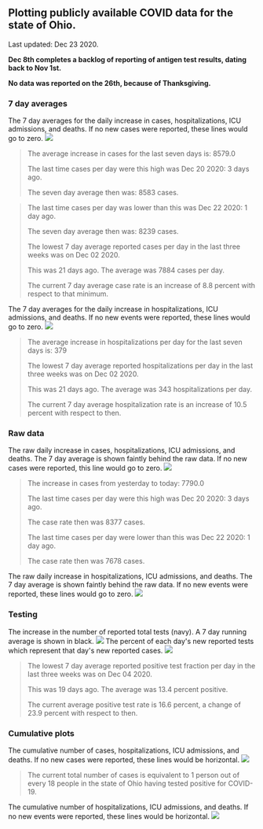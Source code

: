 ## Plotting publicly available COVID data for the state of Ohio. 

Last updated: Dec 23 2020. 

**Dec 8th completes a backlog of reporting of antigen test results, dating back to Nov 1st.**

**No data was reported on the 26th, because of Thanksgiving.**
### 7 day averages
The 7 day averages for the daily increase in cases, hospitalizations, ICU admissions, and deaths. If no new cases were reported, these lines would go to zero.
![](7dayaverage_cases.png)

>The average increase in cases for the last seven days is: 8579.0
>
>The last time cases per day were this high was Dec 20 2020: 3 days ago.
>
>The seven day average then was: 8583 cases.

>
>The last time cases per day was lower than this was Dec 22 2020: 1 day ago.
>
>The seven day average then was: 8239 cases.
>
>The lowest 7 day average reported cases per day in the last three weeks was on Dec 02 2020.
>
>This was 21 days ago. The average was 7884 cases per day.
>
>The current 7 day average case rate is an increase of 8.8 percent with respect to that minimum.

The 7 day averages for the daily increase in hospitalizations, ICU admissions, and deaths. If no new events were reported, these lines would go to zero.
![](7dayaverage_hospital.png)

>The average increase in hospitalizations per day for the last seven days is: 379
>
>The lowest 7 day average reported hospitalizations per day in the last three weeks was on Dec 02 2020.
>
>This was 21 days ago. The average was 343 hospitalizations per day.
>
>The current 7 day average hospitalization rate is an increase of 10.5 percent with respect to then.

### Raw data
The raw daily increase in cases, hospitalizations, ICU admissions, and deaths. The 7 day average is shown faintly behind the raw data. If no new cases were reported, this line would go to zero.
![](DailyCases.png)

>The increase in cases from yesterday to today: 7790.0 
>
>The last time cases per day were this high was Dec 20 2020: 3 days ago. 
>
>The case rate then was 8377 cases.
>
>The last time cases per day were lower than this was Dec 22 2020: 1 day ago. 
>
>The case rate then was 7678 cases.

The raw daily increase in hospitalizations, ICU admissions, and deaths. The 7 day average is shown faintly behind the raw data. If no new events were reported, these lines would go to zero.
![](DailyHospitalizations.png)

### Testing

The increase in the number of reported total tests (navy). A 7 day running average is shown in black.
![](DailyTests.png)
The percent of each day's new reported tests which represent that day's new reported cases.
![](percentpositive_tests.png)

>The lowest 7 day average reported positive test fraction per day in the last three weeks was on Dec 04 2020.
>
>This was 19 days ago. The average was 13.4 percent positive. 
>
>The current average positive test rate is 16.6 percent, a change of 23.9 percent with respect to then. 

### Cumulative plots
The cumulative number of cases, hospitalizations, ICU admissions, and deaths. If no new cases were reported, these lines would be horizontal.
![](Cases.png)

>The current total number of cases is equivalent to 1 person out of every 18 people in the state of Ohio having tested positive for COVID-19.

The cumulative number of hospitalizations, ICU admissions, and deaths. If no new events were reported, these lines would be horizontal.
![](Hospitalizations.png)
